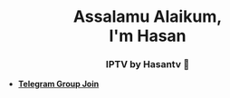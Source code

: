 <h1 align="center">Assalamu Alaikum, <br> I'm Hasan</h1>
<h3 align="center">IPTV by Hasantv 📡</h3>





- [**Telegram Group Join**](https://t.me/bdstreamhub)
